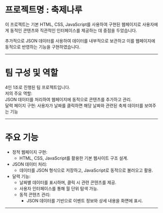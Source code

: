 # 프로젝트명 : 축제나루
이 프로젝트는 기본 HTML, CSS, JavaScript를 사용하여 구현된 웹페이지로
사용자에게 동적인 콘텐츠와 직관적인 인터페이스를 제공하는 데 중점을 두었습니다.

추가적으로 JSON 데이터를 사용하여 데이터를 내부적으로 보관하고 이를 웹페이지에 동적으로 반영하는 기능을 구현하였습니다.
* * *
# 팀 구성 및 역할
4인 1조로 진행된 팀 프로젝트입니다.<br/>
저의 주요 역할:<br/>
JSON 데이터를 처리하여 웹페이지에 동적으로 콘텐츠를 추가하고 관리.<br/>
달력 페이지 구현: 사용자가 날짜를 클릭하면 해당 날짜와 관련된 축제 데이터를 보여주는 기능<br/>
* * *
# 주요 기능
+ 정적 웹페이지 구현:<br/>
  + HTML, CSS, JavaScript를 활용한 기본 웹사이트 구조 설계.<br/>
+ JSON 데이터 처리:
  + 데이터를 JSON 형식으로 저장하고, JavaScript로 동적으로 불러오고 활용.<br/>
+ 달력 기능:
  + 날짜별 데이터를 표시하며, 클릭 시 관련 콘텐츠를 제공.<br/>
  + 사용자 인터페이스를 통해 월 단위 탐색 가능.<br/>
  + 동적 콘텐츠 관리:<br/>
    + JSON 데이터를 기반으로 이벤트 정보와 상세 내용을 화면에 표시.<br/>
* * *
